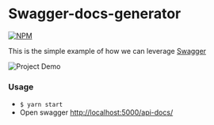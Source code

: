 # Swagger-docs-generator

[![NPM][npm-icon]][npm-url]

This is the simple example of how we can leverage [Swagger](https://swagger.io/specification/#infoObject)

![Project Demo](gifty.gif)

### Usage
- `$ yarn start`
- Open swagger [http://localhost:5000/api-docs/](http://localhost:5000/api-docs/)

[npm-icon]: https://nodei.co/npm/swagger-jsdoc.svg?downloads=true
[npm-url]: https://www.npmjs.com/package/swagger-jsdoc
